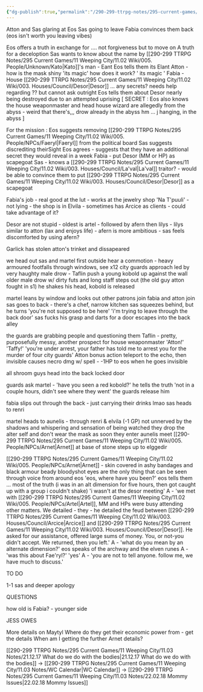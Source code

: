 ```yaml
---
{"dg-publish":true,"permalink":"/290-299-ttrpg-notes/295-current-games/11-weeping-city/11-03-notes/22-01-10-talking-for-hours/"}
---
```



Atton and Sas glaring at Eos
Sas going to leave
	Fabia convinces them back (eos isn't worth you leaving vibes)

Eos offers a truth in exchange for .... not forgiveness but to move on
	A truth for a deceloption
Sas wants to know about the name by [[290-299 TTRPG Notes/295 Current Games/11 Weeping City/11.02 Wiki/005. People/Unknown/Kato\|Kato]]'s man - Eant
	Eos tells them its Elant
Atton - how is the mask shiny 
	'its magic'
	how does it work?
	' its magic '
Fabia - House [[290-299 TTRPG Notes/295 Current Games/11 Weeping City/11.02 Wiki/003. Houses/Council/Desor\|Desor]] ... any secrets?
	needs help regarding ?? but cannot ask outright
	Eos tells them about Desor nearly being destroyed due to an attempted uprising
	[ SECRET : Eos also knows the house weaponmaster and head house wizard are allegedly from the abyss - weird that there's,,, drow already in the abyss hm ... j hanging, in the abyss ]

For the mission :
Eos suggests removing [[290-299 TTRPG Notes/295 Current Games/11 Weeping City/11.02 Wiki/005. People/NPCs/Faeryl\|Faeryl]] from the political board
	Sas suggests discrediting theirSight
	Eos agrees - suggests that they have an additional secret they would reveal in a week
Fabia - put Desor (MM or HP) as scapegoat
	Sas - knows a [[290-299 TTRPG Notes/295 Current Games/11 Weeping City/11.02 Wiki/003. Houses/Council/La'val\|La'val]] traitor? - would be able to convince them to put [[290-299 TTRPG Notes/295 Current Games/11 Weeping City/11.02 Wiki/003. Houses/Council/Desor\|Desor]] as a scapegoat

Fabia's job - real good at the lut
	- works at the jewelry shop 'Na T'puuli'
	- not lying - the shop is in Elvila
	- sometimes has Arcice as clients
		- could take advantage of it?

Desor are not stupid
	- oldest is artel
	- followed by afern then lilys 
		- lilys similar to atton (lax and enjoys life)
		- afern is more ambitious
	- sas feels discomforted by using afern?

Garlick has stolen atton's trinket and dissapeared

we head out
	sas and martel first
	outside hear a commotion - heavy armoured footfalls
	through windows, see x12 city guards approach
		led by very haughty male drow - Taflin
		push a young kobold up against the wall
		older male drow w/ dirty futs and long staff steps out (the old guy atton fought in s1)
			he shakes his head, kobold is released

martel leans by window and looks out
other patrons join
fabia and atton join
sas goes to back - there's a chef, narrow kitchen
	sas squeezes behind, but he turns
		'you're not supposed to be here'
		'i'm trying to leave through the back door'
		sas fucks his grasp and darts for a door
			escapes into the back alley

the guards are grabbing people and questioning them
	Taflin - pretty, purposefully messy, another prospect for house weaponmaster
	'Atton!' 'Taffy!'
	'you're under arrest, your father has told me to arrest you for the murder of four city guards'
Atton bonus action teleport to the echo, then invisible
	causes necro dmg w/ spell - -1HP to eos when he goes invisible

all shroom guys head into the back
	locked door

guards ask martel - 'have you seen a red kobold?'
	he tells the truth 'not in a couple hours, didn't see where they went'
	the guards release him

fabia slips out through the back - just carrying their drinks lmao
sas heads to renri

martel heads to aunelis - through renri & elvila (-1 GP)
	not unnerved by the shadows and whispering and sensation of being watched
	they drop the alter self and don't wear the mask as soon they enter aunelis
	meet [[290-299 TTRPG Notes/295 Current Games/11 Weeping City/11.02 Wiki/005. People/NPCs/Arnet\|Arnet]] at base of stone steps up to elggedir

[[290-299 TTRPG Notes/295 Current Games/11 Weeping City/11.02 Wiki/005. People/NPCs/Arnet\|Arnet]] - skin covered in ashy bandages and black armour
	beady bloodyshot eyes are the only thing that can be seen through
	voice from around eos 
		'eos, where have you been?'
		eos tells them ... most of the truth (i was in an alt dimension for five hours, then got caught up with a group i couldn't shake)
			'i wasn't at the desor meeting'
		A - 'we met with [[290-299 TTRPG Notes/295 Current Games/11 Weeping City/11.02 Wiki/005. People/NPCs/Artel\|Artel]], MM and HPs were busy attending other matters. We detailed - they - he detailed the feud between [[290-299 TTRPG Notes/295 Current Games/11 Weeping City/11.02 Wiki/003. Houses/Council/Arcice\|Arcice]] and [[290-299 TTRPG Notes/295 Current Games/11 Weeping City/11.02 Wiki/003. Houses/Council/Desor\|Desor]]. He asked for our assistance, offered large sums of money. You, or not-you didn't accept. We returned, then you left.'
		A - 'what do you mean by an alternate dimension?'
			eos speaks of the archway and the elven runes
		A - 'was this about Fae'ryl?'
			'yes'
		A - 'you are not to tell anyone. follow me, we have much to discuss.'


TO DO

1-1 sas and deeper apology

QUESTIONS

how old is Fabia? - younger side

JESS OWES 

More details on Maytyl
Where do they get their economic power from - get the details
When am I getting the further Arnet details?

[[290-299 TTRPG Notes/295 Current Games/11 Weeping City/11.03 Notes/21.12.17 What do we do with the bodies\|21.12.17 What do we do with the bodies]] -> [[290-299 TTRPG Notes/295 Current Games/11 Weeping City/11.03 Notes/WC Calendar\|WC Calendar]] -> [[290-299 TTRPG Notes/295 Current Games/11 Weeping City/11.03 Notes/22.02.18 Mommy Issues\|22.02.18 Mommy Issues]]